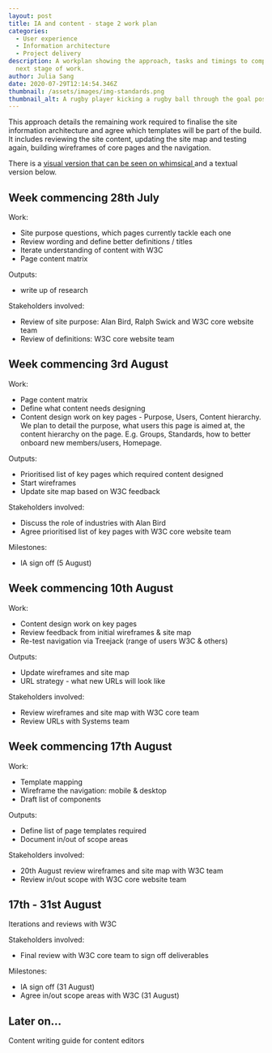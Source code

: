 ```yaml
---
layout: post
title: IA and content - stage 2 work plan
categories:
  - User experience
  - Information architecture
  - Project delivery
description: A workplan showing the approach, tasks and timings to complete the
  next stage of work.
author: Julia Sang
date: 2020-07-29T12:14:54.346Z
thumbnail: /assets/images/img-standards.png
thumbnail_alt: A rugby player kicking a rugby ball through the goal posts, scoring a goal.
---
```

This approach details the remaining work required to finalise the site information architecture and agree which templates will be part of the build. It includes reviewing the site content, updating the site map and testing again, building wireframes of core pages and the navigation.

There is a [visual version that can be seen on whimsical ](https://whimsical.com/FvuYNXnz1UwzeAzJze6FqF)and a textual version below.



## Week commencing 28th July

Work:
* Site purpose questions, which pages currently tackle each one
* Review wording and define better definitions / titles
* Iterate understanding of content with W3C
* Page content matrix

Outputs:
* write up of research

Stakeholders involved:
* Review of site purpose: Alan Bird, Ralph Swick and W3C core website team
* Review of definitions: W3C core website team

## Week commencing 3rd August
Work:
* Page content matrix 
* Define what content needs designing
* Content design work on key pages - Purpose, Users, Content hierarchy. We plan to detail the purpose, what users this page is aimed at, the content hierarchy on the page. E.g. Groups, Standards, how to better onboard new members/users, Homepage.

Outputs:
* Prioritised list of key pages which required content designed
* Start wireframes
* Update site map based on W3C feedback

Stakeholders involved:
* Discuss the role of industries with Alan Bird
* Agree prioritised list of key pages with W3C core website team

Milestones: 
* IA sign off (5 August)

## Week commencing 10th  August
Work:
* Content design work on key pages
* Review feedback from initial wireframes & site map
* Re-test navigation via Treejack (range of users W3C & others)

Outputs:
* Update wireframes and site map
* URL strategy - what new URLs will look like

Stakeholders involved:
* Review wireframes and site map with W3C core team
* Review URLs with Systems team

## Week commencing 17th  August
Work:
* Template mapping
* Wireframe the navigation: mobile & desktop
* Draft list of components

Outputs:
* Define list of page templates required
* Document in/out of scope areas

Stakeholders involved:
* 20th August review wireframes and site map with W3C team
* Review in/out scope with W3C core website team

## 17th - 31st August
Iterations and reviews with W3C

Stakeholders involved:
* Final review with W3C core team to sign off deliverables

Milestones: 
* IA sign off (31 August)
* Agree in/out scope areas with W3C (31 August)


## Later on...
Content writing guide for content editors


